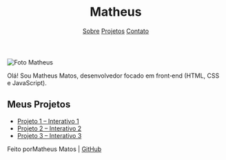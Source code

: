 <!DOCTYPE html>
<html lang="pt-BR">
<head>
  <meta charset="UTF-8" />
  <meta name="viewport" content="width=device-width,initial-scale=1" />
  <title>Portfólio – Matheus Matos</title>
  <link rel="stylesheet" href="css/estilo.css" />
</head>
<body>
  <header class="cabecalho">
    <h1>Matheus</h1>
    <nav>
      <a href="#sobre" target="_blank">Sobre</a>
      <a href="#projetos" target="_blank">Projetos</a>
      <a href="#contato" target="_blank">Contato</a>
    </nav>
  </header>

  <section id="sobre" class="sobre">
    <img src="img/perfil.jpg" alt="Foto Matheus" class="sobre__foto" />
    <p>Olá! Sou Matheus Matos, desenvolvedor focado em front‑end (HTML, CSS e JavaScript).</p>
  </section>

  <section id="projetos" class="projetos">
    <h2>Meus Projetos</h2>
    <ul>
      <li><a href="https://editor.p5js.org/meinneger/sketches/mRVP9mSh6"_blank">Projeto 1 – Interativo 1</a></li>
      <li><a href="https://editor.p5js.org/meinneger/sketches/7tZGWue-c"_blank">Projeto 2 – Interativo 2</a></li>
      <li><a href="https://editor.p5js.org/meinneger/sketches/2NaKZtzdz" target="_blank">Projeto 3 – Interativo 3</a></li>
    </ul>
  </section>

  <footer id="contato" class="rodape">
    <p>Feito porMatheus Matos | <a href="https://github.com/seu-usuario" target="_blank">GitHub</a></p>
  </footer>
</body>
</html>
